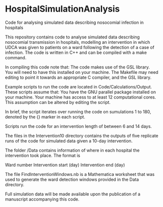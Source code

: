# HospitalSimulationAnalysis
Code for analysing simulated data describing nosocomial infection in hospitals

This repository contains code to analyse simulated data describing nosocomial transmission in hospitals, modelling an intervention in which UDCA was given to patients on a ward following the detection of a case of infection.  The code is written in C++ and can be compiled with a make command.

In compiling this code note that:
  The code makes use of the GSL library.  You will need to have this installed on your machine.
  The Makefile may need editing to point it towards an appropriate C compiler, and the GSL library.

Example scripts to run the code are located in Code/Calculations/Output.  These scripts assume that:
  You have the GNU parallel package installed on your machine.
  Your machine has access to at least 12 computational cores.  This assumption can be altered by editing the script.

In brief, the script iterates over running the code on sumulations 1 to 180, denoted by the {} marker in each script.

Scripts run the code for an intervention length of between 6 and 14 days.

The files in the Intervention10 directory contains the outputs of five replicate runs of the code for simulated data given a 10-day intervention.


The folder /Data contains information of where in each hospital the intervention took place.  The format is

Ward number  Intervention start (day)  Intervention end (day)


The file FindInterventionWindows.nb is a Mathematica worksheet that was used to generate the ward detection windows provided in the Data directory.

Full simulation data will be made available upon the publication of a manuscript accompanying this code.
